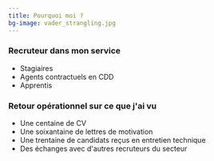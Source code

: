 ```yaml
---
title: Pourquoi moi ?
bg-image: vader_strangling.jpg
---
```

### Recruteur dans mon service

- Stagiaires
- Agents contractuels en CDD
- Apprentis

### Retour opérationnel sur ce que j'ai vu

- Une centaine de CV
- Une soixantaine de lettres de motivation
- Une trentaine de candidats reçus en entretien technique
- Des échanges avec d'autres recruteurs du secteur
